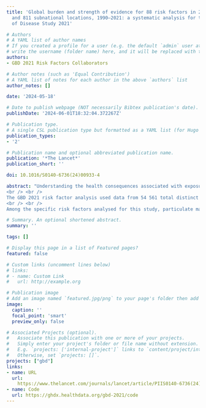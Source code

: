 ```yaml
---
title: 'Global burden and strength of evidence for 88 risk factors in 204 countries
  and 811 subnational locations, 1990–2021: a systematic analysis for the Global Burden
  of Disease Study 2021'

# Authors
# A YAML list of author names
# If you created a profile for a user (e.g. the default `admin` user at `content/authors/admin/`), 
# write the username (folder name) here, and it will be replaced with their full name and linked to their profile.
authors:
- GBD 2021 Risk Factors Collaborators

# Author notes (such as 'Equal Contribution')
# A YAML list of notes for each author in the above `authors` list
author_notes: []

date: '2024-05-18'

# Date to publish webpage (NOT necessarily Bibtex publication's date).
publishDate: '2024-06-01T18:32:04.372267Z'

# Publication type.
# A single CSL publication type but formatted as a YAML list (for Hugo requirements).
publication_types:
- '2'

# Publication name and optional abbreviated publication name.
publication: '*The Lancet*'
publication_short: ''

doi: 10.1016/S0140-6736(24)00933-4

abstract: "Understanding the health consequences associated with exposure to risk factors is necessary to inform public health policy and practice. To systematically quantify the contributions of risk factor exposures to specific health outcomes, the Global Burden of Diseases, Injuries, and Risk Factors Study (GBD) 2021 aims to provide comprehensive estimates of exposure levels, relative health risks, and attributable burden of disease for 88 risk factors in 204 countries and territories and 811 subnational locations, from 1990 to 2021.
<br /> <br />
The GBD 2021 risk factor analysis used data from 54 561 total distinct sources to produce epidemiological estimates for 88 risk factors and their associated health outcomes for a total of 631 risk–outcome pairs. Pairs were included on the basis of data-driven determination of a risk–outcome association. Age-sex-location-year-specific estimates were generated at global, regional, and national levels. Our approach followed the comparative risk assessment framework predicated on a causal web of hierarchically organised, potentially combinative, modifiable risks. Relative risks (RRs) of a given outcome occurring as a function of risk factor exposure were estimated separately for each risk–outcome pair, and summary exposure values (SEVs), representing risk-weighted exposure prevalence, and theoretical minimum risk exposure levels (TMRELs) were estimated for each risk factor. These estimates were used to calculate the population attributable fraction (PAF; ie, the proportional change in health risk that would occur if exposure to a risk factor were reduced to the TMREL). The product of PAFs and disease burden associated with a given outcome, measured in disability-adjusted life-years (DALYs), yielded measures of attributable burden (ie, the proportion of total disease burden attributable to a particular risk factor or combination of risk factors). Adjustments for mediation were applied to account for relationships involving risk factors that act indirectly on outcomes via intermediate risks. Attributable burden estimates were stratified by Socio-demographic Index (SDI) quintile and presented as counts, age-standardised rates, and rankings. To complement estimates of RR and attributable burden, newly developed burden of proof risk function (BPRF) methods were applied to yield supplementary, conservative interpretations of risk–outcome associations based on the consistency of underlying evidence, accounting for unexplained heterogeneity between input data from different studies. Estimates reported represent the mean value across 500 draws from the estimate's distribution, with 95% uncertainty intervals (UIs) calculated as the 2·5th and 97·5th percentile values across the draws.
<br /> <br />
Among the specific risk factors analysed for this study, particulate matter air pollution was the leading contributor to the global disease burden in 2021, contributing 8·0% (95% UI 6·7–9·4) of total DALYs, followed by high systolic blood pressure (SBP; 7·8% [6·4–9·2]), smoking (5·7% [4·7–6·8]), low birthweight and short gestation (5·6% [4·8–6·3]), and high fasting plasma glucose (FPG; 5·4% [4·8–6·0]). For younger demographics (ie, those aged 0–4 years and 5–14 years), risks such as low birthweight and short gestation and unsafe water, sanitation, and handwashing (WaSH) were among the leading risk factors, while for older age groups, metabolic risks such as high SBP, high body-mass index (BMI), high FPG, and high LDL cholesterol had a greater impact. From 2000 to 2021, there was an observable shift in global health challenges, marked by a decline in the number of all-age DALYs broadly attributable to behavioural risks (decrease of 20·7% [13·9–27·7]) and environmental and occupational risks (decrease of 22·0% [15·5–28·8]), coupled with a 49·4% (42·3–56·9) increase in DALYs attributable to metabolic risks, all reflecting ageing populations and changing lifestyles on a global scale. Age-standardised global DALY rates attributable to high BMI and high FPG rose considerably (15·7% [9·9–21·7] for high BMI and 7·9% [3·3–12·9] for high FPG) over this period, with exposure to these risks increasing annually at rates of 1·8% (1·6–1·9) for high BMI and 1·3% (1·1–1·5) for high FPG. By contrast, the global risk-attributable burden and exposure to many other risk factors declined, notably for risks such as child growth failure and unsafe water source, with age-standardised attributable DALYs decreasing by 71·5% (64·4–78·8) for child growth failure and 66·3% (60·2–72·0) for unsafe water source. We separated risk factors into three groups according to trajectory over time -- those with a decreasing attributable burden, due largely to declining risk exposure (eg, diet high in trans-fat and household air pollution) but also to proportionally smaller child and youth populations (eg, child and maternal malnutrition); those for which the burden increased moderately in spite of declining risk exposure, due largely to population ageing (eg, smoking); and those for which the burden increased considerably due to both increasing risk exposure and population ageing (eg, ambient particulate matter air pollution, high BMI, high FPG, and high SBP)."

# Summary. An optional shortened abstract.
summary: ''

tags: []

# Display this page in a list of Featured pages?
featured: false

# Custom links (uncomment lines below)
# links:
# - name: Custom Link
#   url: http://example.org

# Publication image
# Add an image named `featured.jpg/png` to your page's folder then add a caption below.
image:
  caption: ''
  focal_point: 'smart'
  preview_only: false

# Associated Projects (optional).
#   Associate this publication with one or more of your projects.
#   Simply enter your project's folder or file name without extension.
#   E.g. `projects: ['internal-project']` links to `content/project/internal-project/index.md`.
#   Otherwise, set `projects: []`.
projects: ["gbd"]
links:
- name: URL
  url: 
    https://www.thelancet.com/journals/lancet/article/PIIS0140-6736(24)00933-4/fulltext
- name: Code
  url: https://ghdx.healthdata.org/gbd-2021/code
---
```

